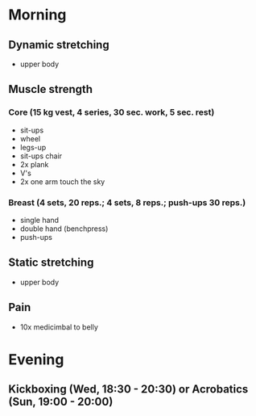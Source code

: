 # Morning
## Dynamic stretching
* upper body

## Muscle strength
### Core (15 kg vest, 4 series, 30 sec. work, 5 sec. rest)
* sit-ups
* wheel
* legs-up
* sit-ups chair
* 2x plank
* V's
* 2x one arm touch the sky

### Breast (4 sets, 20 reps.; 4 sets, 8 reps.; push-ups 30 reps.)
* single hand
* double hand (benchpress)
* push-ups

## Static stretching
* upper body

## Pain
- 10x medicimbal to belly

# Evening
## Kickboxing (Wed, 18:30 - 20:30) or Acrobatics (Sun, 19:00 - 20:00)
